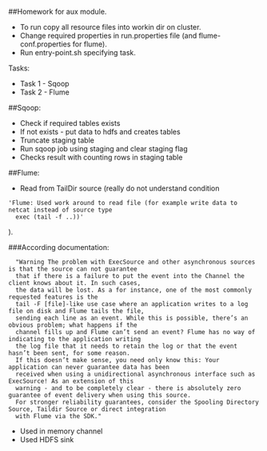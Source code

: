 ##Homework for aux module.

* To run copy all resource files into workin dir on cluster.
* Change required properties in run.properties file (and flume-conf.properties for flume).
* Run entry-point.sh specifying task.

Tasks:
- Task 1 - Sqoop
- Task 2 - Flume

##Sqoop:
 - Check if required tables exists 
 - If not exists - put data to hdfs and creates tables
 - Truncate staging table
 - Run sqoop job using staging and clear staging flag
 - Checks result with counting rows in staging table  
 
##Flume:
 * Read from TailDir source (really do not understand 
 condition 
 ```
 'Flume: Used work around to read file (for example write data to netcat instead of source type
   exec (tail -f ..))'
  ```
).
    
   ###According documentation: 
   ```
     "Warning The problem with ExecSource and other asynchronous sources is that the source can not guarantee 
     that if there is a failure to put the event into the Channel the client knows about it. In such cases, 
     the data will be lost. As a for instance, one of the most commonly requested features is the 
     tail -F [file]-like use case where an application writes to a log file on disk and Flume tails the file,
     sending each line as an event. While this is possible, there’s an obvious problem; what happens if the 
     channel fills up and Flume can’t send an event? Flume has no way of indicating to the application writing
     the log file that it needs to retain the log or that the event hasn’t been sent, for some reason.
     If this doesn’t make sense, you need only know this: Your application can never guarantee data has been
     received when using a unidirectional asynchronous interface such as ExecSource! As an extension of this 
     warning - and to be completely clear - there is absolutely zero guarantee of event delivery when using this source.
     For stronger reliability guarantees, consider the Spooling Directory Source, Taildir Source or direct integration
     with Flume via the SDK."
   ```
   
 * Used in memory channel
 * Used HDFS sink